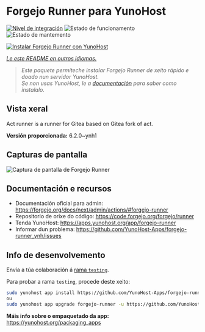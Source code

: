 <!--
NOTA: Este README foi creado automáticamente por <https://github.com/YunoHost/apps/tree/master/tools/readme_generator>
NON debe editarse manualmente.
-->

# Forgejo Runner para YunoHost

[![Nivel de integración](https://apps.yunohost.org/badge/integration/forgejo-runner)](https://ci-apps.yunohost.org/ci/apps/forgejo-runner/)
![Estado de funcionamento](https://apps.yunohost.org/badge/state/forgejo-runner)
![Estado de mantemento](https://apps.yunohost.org/badge/maintained/forgejo-runner)

[![Instalar Forgejo Runner con YunoHost](https://install-app.yunohost.org/install-with-yunohost.svg)](https://install-app.yunohost.org/?app=forgejo-runner)

*[Le este README en outros idiomas.](./ALL_README.md)*

> *Este paquete permíteche instalar Forgejo Runner de xeito rápido e doado nun servidor YunoHost.*  
> *Se non usas YunoHost, le a [documentación](https://yunohost.org/install) para saber como instalalo.*

## Vista xeral

Act runner is a runner for Gitea based on Gitea fork of act.

**Versión proporcionada:** 6.2.0~ynh1

## Capturas de pantalla

![Captura de pantalla de Forgejo Runner](./doc/screenshots/example.jpg)

## Documentación e recursos

- Documentación oficial para admin: <https://forgejo.org/docs/next/admin/actions/#forgejo-runner>
- Repositorio de orixe do código: <https://code.forgejo.org/forgejo/runner>
- Tenda YunoHost: <https://apps.yunohost.org/app/forgejo-runner>
- Informar dun problema: <https://github.com/YunoHost-Apps/forgejo-runner_ynh/issues>

## Info de desenvolvemento

Envía a túa colaboración á [rama `testing`](https://github.com/YunoHost-Apps/forgejo-runner_ynh/tree/testing).

Para probar a rama `testing`, procede deste xeito:

```bash
sudo yunohost app install https://github.com/YunoHost-Apps/forgejo-runner_ynh/tree/testing --debug
ou
sudo yunohost app upgrade forgejo-runner -u https://github.com/YunoHost-Apps/forgejo-runner_ynh/tree/testing --debug
```

**Máis info sobre o empaquetado da app:** <https://yunohost.org/packaging_apps>
